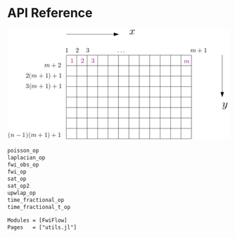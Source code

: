 # API Reference

![](assets/doc_domain.png)

```@docs
poisson_op
laplacian_op
fwi_obs_op
fwi_op
sat_op
sat_op2
upwlap_op
time_fractional_op
time_fractional_t_op
```


```@autodocs
Modules = [FwiFlow]
Pages   = ["utils.jl"]
```

